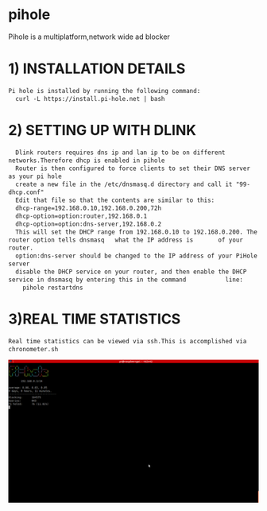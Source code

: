 # pihole
   Pihole is a multiplatform,network wide ad blocker
# 1) INSTALLATION DETAILS 
    Pi hole is installed by running the following command:
      curl -L https://install.pi-hole.net | bash
     

# 2) SETTING UP WITH DLINK 
 
      Dlink routers requires dns ip and lan ip to be on different networks.Therefore dhcp is enabled in pihole
      Router is then configured to force clients to set their DNS server as your pi hole
      create a new file in the /etc/dnsmasq.d directory and call it "99-dhcp.conf"
      Edit that file so that the contents are similar to this:
      dhcp-range=192.168.0.10,192.168.0.200,72h
      dhcp-option=option:router,192.168.0.1
      dhcp-option=option:dns-server,192.168.0.2
      This will set the DHCP range from 192.168.0.10 to 192.168.0.200. The router option tells dnsmasq   what the IP address is       of your router. 
      option:dns-server should be changed to the IP address of your PiHole server
      disable the DHCP service on your router, and then enable the DHCP service in dnsmasq by entering this in the command           line:
        pihole restartdns
     
# 3)REAL TIME STATISTICS
    Real time statistics can be viewed via ssh.This is accomplished via chronometer.sh
![pihole](https://github.com/malathy-nagalakshmi/pihole/blob/master/pihole.png?raw=true)
      
